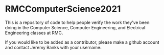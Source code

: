 # RMCComputerScience2021

This is a repository of code to help people verify the work they've been doing in the Computer Science, Computer Engineering, and Electrical Engineering classes at RMC.

If you would like to be added as a contributor, please make a github account and contact Jeremy Banks with your username.
